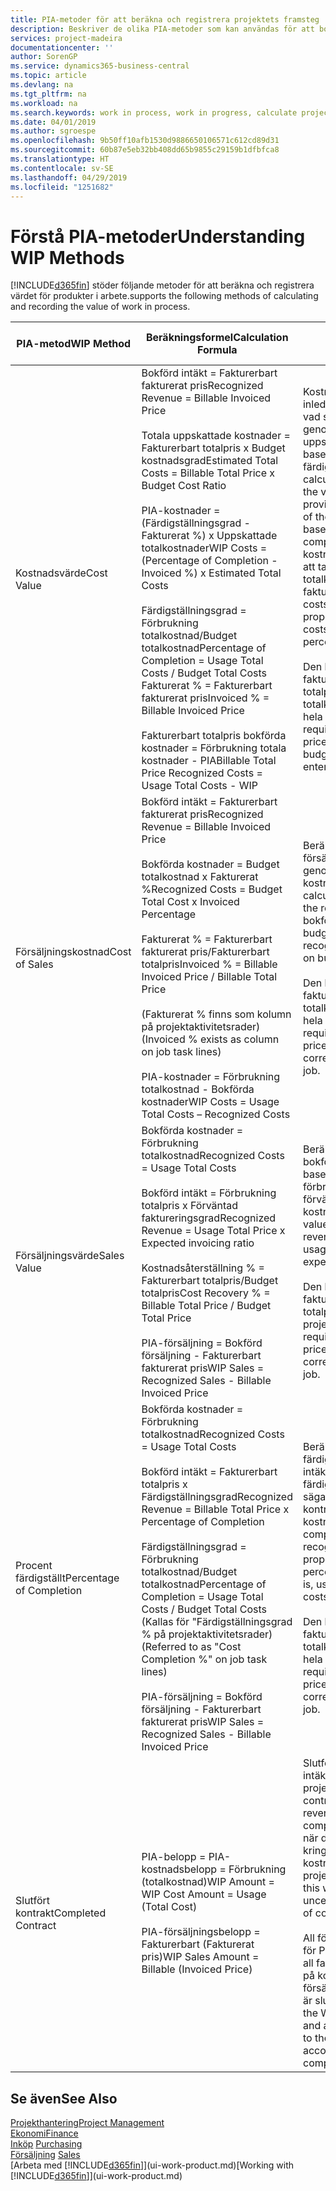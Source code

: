 ```yaml
---
title: PIA-metoder för att beräkna och registrera projektets framsteg | Microsoft Docs
description: Beskriver de olika PIA-metoder som kan användas för att bokföra och övervaka ekonomisk information för pågående projekt som är produkter i arbete.
services: project-madeira
documentationcenter: ''
author: SorenGP
ms.service: dynamics365-business-central
ms.topic: article
ms.devlang: na
ms.tgt_pltfrm: na
ms.workload: na
ms.search.keywords: work in process, work in progress, calculate project WIP
ms.date: 04/01/2019
ms.author: sgroespe
ms.openlocfilehash: 9b50ff10afb1530d9886650106571c612cd89d31
ms.sourcegitcommit: 60b87e5eb32bb408dd65b9855c29159b1dfbfca8
ms.translationtype: HT
ms.contentlocale: sv-SE
ms.lasthandoff: 04/29/2019
ms.locfileid: "1251682"
---
```

# <a name="understanding-wip-methods"></a><span data-ttu-id="c8e43-103">Förstå PIA-metoder</span><span class="sxs-lookup"><span data-stu-id="c8e43-103">Understanding WIP Methods</span></span>
[!INCLUDE[d365fin](includes/d365fin_md.md)] <span data-ttu-id="c8e43-104">stöder följande metoder för att beräkna och registrera värdet för produkter i arbete.</span><span class="sxs-lookup"><span data-stu-id="c8e43-104">supports the following methods of calculating and recording the value of work in process.</span></span>

| <span data-ttu-id="c8e43-105">PIA-metod</span><span class="sxs-lookup"><span data-stu-id="c8e43-105">WIP Method</span></span> | <span data-ttu-id="c8e43-106">Beräkningsformel</span><span class="sxs-lookup"><span data-stu-id="c8e43-106">Calculation Formula</span></span> | <span data-ttu-id="c8e43-107">Beskrivning av beräkning</span><span class="sxs-lookup"><span data-stu-id="c8e43-107">Calculation Description</span></span> |
| --- | --- | --- |
| <span data-ttu-id="c8e43-108">Kostnadsvärde</span><span class="sxs-lookup"><span data-stu-id="c8e43-108">Cost Value</span></span> |<span data-ttu-id="c8e43-109">Bokförd intäkt = Fakturerbart fakturerat pris</span><span class="sxs-lookup"><span data-stu-id="c8e43-109">Recognized Revenue = Billable Invoiced Price</span></span><br /><br /> <span data-ttu-id="c8e43-110">Totala uppskattade kostnader = Fakturerbart totalpris x Budget kostnadsgrad</span><span class="sxs-lookup"><span data-stu-id="c8e43-110">Estimated Total Costs = Billable Total Price x Budget Cost Ratio</span></span><br /><br /> <span data-ttu-id="c8e43-111">PIA-kostnader = (Färdigställningsgrad - Fakturerat %) x Uppskattade totalkostnader</span><span class="sxs-lookup"><span data-stu-id="c8e43-111">WIP Costs = (Percentage of Completion - Invoiced %) x Estimated Total Costs</span></span><br /><br /> <span data-ttu-id="c8e43-112">Färdigställningsgrad = Förbrukning totalkostnad/Budget totalkostnad</span><span class="sxs-lookup"><span data-stu-id="c8e43-112">Percentage of Completion = Usage Total Costs / Budget Total Costs</span></span><br /> <span data-ttu-id="c8e43-113">Fakturerat % = Fakturerbart fakturerat pris</span><span class="sxs-lookup"><span data-stu-id="c8e43-113">Invoiced % = Billable Invoiced Price</span></span><br /><br /> <span data-ttu-id="c8e43-114">Fakturerbart totalpris bokförda kostnader = Förbrukning totala kostnader - PIA</span><span class="sxs-lookup"><span data-stu-id="c8e43-114">Billable Total Price Recognized Costs = Usage Total Costs - WIP</span></span> |<span data-ttu-id="c8e43-115">Kostnadsvärdesberäkningar inleds med att beräkna värdet av vad som har tillhandhållits genom att ta en del av de uppskattade totalkostnaderna baserat på färdigställningsgrad.</span><span class="sxs-lookup"><span data-stu-id="c8e43-115">Cost value calculations start by calculating the value of what has been provided by taking a proportion of the estimated total costs based on percentage of completion.</span></span> <span data-ttu-id="c8e43-116">Fakturerade kostnader subtraheras genom att ta en del av de uppskattade totalkostnaderna baserat på fakturerad procent.</span><span class="sxs-lookup"><span data-stu-id="c8e43-116">Invoiced costs are subtracted by taking a proportion of the estimated total costs based on the invoiced percentage.</span></span><br /><br /> <span data-ttu-id="c8e43-117">Den här beräkningen kräver att fakturerbart totalpris, budget totalpris och budget totalkostnader anges korrekt för hela projektet.</span><span class="sxs-lookup"><span data-stu-id="c8e43-117">This calculation requires that the billable total price, budget total price, and budget total costs be correctly entered for the whole job.</span></span> |
| <span data-ttu-id="c8e43-118">Försäljningskostnad</span><span class="sxs-lookup"><span data-stu-id="c8e43-118">Cost of Sales</span></span> |<span data-ttu-id="c8e43-119">Bokförd intäkt = Fakturerbart fakturerat pris</span><span class="sxs-lookup"><span data-stu-id="c8e43-119">Recognized Revenue = Billable Invoiced Price</span></span><br /><br /> <span data-ttu-id="c8e43-120">Bokförda kostnader = Budget totalkostnad x Fakturerat %</span><span class="sxs-lookup"><span data-stu-id="c8e43-120">Recognized Costs = Budget Total Cost x Invoiced Percentage</span></span><br /><br /> <span data-ttu-id="c8e43-121">Fakturerat % = Fakturerbart fakturerat pris/Fakturerbart totalpris</span><span class="sxs-lookup"><span data-stu-id="c8e43-121">Invoiced % = Billable Invoiced Price / Billable Total Price</span></span><br /><br /> <span data-ttu-id="c8e43-122">(Fakturerat % finns som kolumn på projektaktivitetsrader)</span><span class="sxs-lookup"><span data-stu-id="c8e43-122">(Invoiced % exists as column on job task lines)</span></span><br /><br /> <span data-ttu-id="c8e43-123">PIA-kostnader = Förbrukning totalkostnad - Bokförda kostnader</span><span class="sxs-lookup"><span data-stu-id="c8e43-123">WIP Costs = Usage Total Costs – Recognized Costs</span></span> |<span data-ttu-id="c8e43-124">Beräkningar av försäljningskostnader inleds genom att beräkna bokförda kostnader.</span><span class="sxs-lookup"><span data-stu-id="c8e43-124">Cost of sales calculations begin by calculating the recognized costs.</span></span> <span data-ttu-id="c8e43-125">Kostnader bokförs proportionellt baserat på budget totalkostnader.</span><span class="sxs-lookup"><span data-stu-id="c8e43-125">Costs are recognized proportionally based on budget total costs.</span></span><br /><br /> <span data-ttu-id="c8e43-126">Den här beräkningen kräver att fakturerbart totalpris och budget totalkostnader anges korrekt för hela projektet.</span><span class="sxs-lookup"><span data-stu-id="c8e43-126">This calculation requires that the billable total price and budget total costs be correctly entered for the whole job.</span></span> |
| <span data-ttu-id="c8e43-127">Försäljningsvärde</span><span class="sxs-lookup"><span data-stu-id="c8e43-127">Sales Value</span></span> |<span data-ttu-id="c8e43-128">Bokförda kostnader = Förbrukning totalkostnad</span><span class="sxs-lookup"><span data-stu-id="c8e43-128">Recognized Costs = Usage Total Costs</span></span><br /><br /> <span data-ttu-id="c8e43-129">Bokförd intäkt = Förbrukning totalpris x Förväntad faktureringsgrad</span><span class="sxs-lookup"><span data-stu-id="c8e43-129">Recognized Revenue = Usage Total Price x Expected invoicing ratio</span></span><br /><br /> <span data-ttu-id="c8e43-130">Kostnadsåterställning % = Fakturerbart totalpris/Budget totalpris</span><span class="sxs-lookup"><span data-stu-id="c8e43-130">Cost Recovery % = Billable Total Price / Budget Total Price</span></span><br /><br /> <span data-ttu-id="c8e43-131">PIA-försäljning = Bokförd försäljning - Fakturerbart fakturerat pris</span><span class="sxs-lookup"><span data-stu-id="c8e43-131">WIP Sales = Recognized Sales - Billable Invoiced Price</span></span> |<span data-ttu-id="c8e43-132">Beräkningar av försäljningsvärde bokför intäkten proportionellt baserat på totala förbrukningskostnader och förväntad kostnadsåterställningsgrad.</span><span class="sxs-lookup"><span data-stu-id="c8e43-132">Sales value calculations recognize revenue proportionally based on usage total costs and the expected cost recovery ratio.</span></span><br /><br /> <span data-ttu-id="c8e43-133">Den här beräkningen kräver att fakturerbart totalpris och budget totalpris anges korrekt för hela projektet.</span><span class="sxs-lookup"><span data-stu-id="c8e43-133">This calculation requires that the billable total price and budget total price be correctly entered for the whole job.</span></span> |
| <span data-ttu-id="c8e43-134">Procent färdigställt</span><span class="sxs-lookup"><span data-stu-id="c8e43-134">Percentage of Completion</span></span> |<span data-ttu-id="c8e43-135">Bokförda kostnader = Förbrukning totalkostnad</span><span class="sxs-lookup"><span data-stu-id="c8e43-135">Recognized Costs = Usage Total Costs</span></span><br /><br /> <span data-ttu-id="c8e43-136">Bokförd intäkt = Fakturerbart totalpris x Färdigställningsgrad</span><span class="sxs-lookup"><span data-stu-id="c8e43-136">Recognized Revenue = Billable Total Price x Percentage of Completion</span></span><br /><br /> <span data-ttu-id="c8e43-137">Färdigställningsgrad = Förbrukning totalkostnad/Budget totalkostnad</span><span class="sxs-lookup"><span data-stu-id="c8e43-137">Percentage of Completion = Usage Total Costs / Budget Total Costs</span></span><br /> <span data-ttu-id="c8e43-138">(Kallas för "Färdigställningsgrad % på projektaktivitetsrader)</span><span class="sxs-lookup"><span data-stu-id="c8e43-138">(Referred to as "Cost Completion %" on job task lines)</span></span><br /><br /> <span data-ttu-id="c8e43-139">PIA-försäljning = Bokförd försäljning - Fakturerbart fakturerat pris</span><span class="sxs-lookup"><span data-stu-id="c8e43-139">WIP Sales = Recognized Sales - Billable Invoiced Price</span></span> |<span data-ttu-id="c8e43-140">Beräkningar av färdigställningsgrad bokför intäkter proportionellt baserat på färdigställningsgraden, det vill säga Förbrukning totalkostnad kontra budget kostnader.</span><span class="sxs-lookup"><span data-stu-id="c8e43-140">Percentage of completion calculations recognize revenue proportionally based on the percentage of completion, that is, usage total costs vs. budget costs.</span></span><br /><br /> <span data-ttu-id="c8e43-141">Den här beräkningen kräver att fakturerbart totalpris och budget totalkostnader anges korrekt för hela projektet.</span><span class="sxs-lookup"><span data-stu-id="c8e43-141">This calculation requires that the billable total price and budget total costs be correctly entered for the whole job.</span></span> |
| <span data-ttu-id="c8e43-142">Slutfört kontrakt</span><span class="sxs-lookup"><span data-stu-id="c8e43-142">Completed Contract</span></span> |<span data-ttu-id="c8e43-143">PIA-belopp = PIA-kostnadsbelopp = Förbrukning (totalkostnad)</span><span class="sxs-lookup"><span data-stu-id="c8e43-143">WIP Amount = WIP Cost Amount = Usage (Total Cost)</span></span><br /><br /> <span data-ttu-id="c8e43-144">PIA-försäljningsbelopp = Fakturerbart (Fakturerat pris)</span><span class="sxs-lookup"><span data-stu-id="c8e43-144">WIP Sales Amount = Billable (Invoiced Price)</span></span> |<span data-ttu-id="c8e43-145">Slutfört kontrakt bokför inte intäkter och kostnader förrän projektet är slutfört.</span><span class="sxs-lookup"><span data-stu-id="c8e43-145">Completed contract does not recognize revenue and costs until the job is complete.</span></span> <span data-ttu-id="c8e43-146">Du kan vilja göra detta när det finns en stor osäkerhet kring uppskattningen av kostnader och intäkter för projektet.</span><span class="sxs-lookup"><span data-stu-id="c8e43-146">You may want to do this when there is high uncertainty around the estimates of costs and revenue for the job.</span></span><br /><br /> <span data-ttu-id="c8e43-147">All förbrukning bokförs på kontot för PIA-kostnader (tillgång) och all fakturerad försäljning bokförs på kontot för fakturerad PIA-försäljning (skuld) tills projektet är slutfört.</span><span class="sxs-lookup"><span data-stu-id="c8e43-147">All usage is posted to the WIP Costs account (asset) and all invoiced sales are posted to the WIP Invoiced Sales account (liability) until the job is complete.</span></span> |

## <a name="see-also"></a><span data-ttu-id="c8e43-148">Se även</span><span class="sxs-lookup"><span data-stu-id="c8e43-148">See Also</span></span>
[<span data-ttu-id="c8e43-149">Projekthantering</span><span class="sxs-lookup"><span data-stu-id="c8e43-149">Project Management</span></span>](projects-manage-projects.md)  
[<span data-ttu-id="c8e43-150">Ekonomi</span><span class="sxs-lookup"><span data-stu-id="c8e43-150">Finance</span></span>](finance.md)  
<span data-ttu-id="c8e43-151">[Inköp](purchasing-manage-purchasing.md)       </span><span class="sxs-lookup"><span data-stu-id="c8e43-151">[Purchasing](purchasing-manage-purchasing.md)       </span></span>  
<span data-ttu-id="c8e43-152">[Försäljning](sales-manage-sales.md)    </span><span class="sxs-lookup"><span data-stu-id="c8e43-152">[Sales](sales-manage-sales.md)    </span></span>  
<span data-ttu-id="c8e43-153">[Arbeta med [!INCLUDE[d365fin](includes/d365fin_md.md)]](ui-work-product.md)</span><span class="sxs-lookup"><span data-stu-id="c8e43-153">[Working with [!INCLUDE[d365fin](includes/d365fin_md.md)]](ui-work-product.md)</span></span>  
